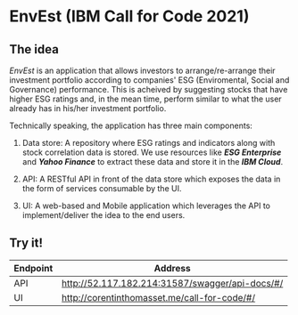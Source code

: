# EnvEst (IBM Call for Code 2021)

## The idea

*EnvEst* is an application that allows investors to arrange/re-arrange their investment portfolio according to companies' ESG (Enviromental, Social and Governance) performance. This is acheived by suggesting stocks that have higher ESG ratings and, in the mean time, perform similar to what the user already has in his/her investment portfolio.

Technically speaking, the application has three main components:

1. Data store: A repository where ESG ratings and indicators along with stock correlation data is stored. We use resources like *__ESG Enterprise__* and *__Yahoo Finance__* to extract these data and store it in the *__IBM Cloud__*. 

2. API: A RESTful API in front of the data store which exposes the data in the form of services consumable by the UI. 

3. UI: A web-based and Mobile application which leverages the API to implement/deliver the idea to the end users.

## Try it!

| Endpoint | Address                                         |
| -------- | ----------------------------------------------- |
| API      | http://52.117.182.214:31587/swagger/api-docs/#/ |
| UI       | http://corentinthomasset.me/call-for-code/#/    |
